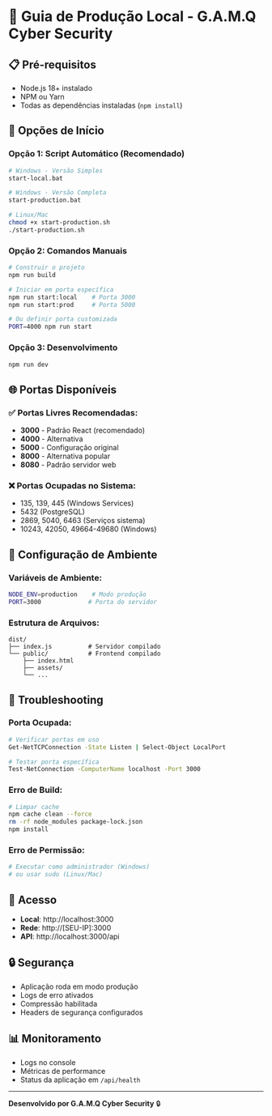 # 🚀 Guia de Produção Local - G.A.M.Q Cyber Security

## 📋 Pré-requisitos
- Node.js 18+ instalado
- NPM ou Yarn
- Todas as dependências instaladas (`npm install`)

## 🎯 Opções de Início

### Opção 1: Script Automático (Recomendado)
```bash
# Windows - Versão Simples
start-local.bat

# Windows - Versão Completa
start-production.bat

# Linux/Mac
chmod +x start-production.sh
./start-production.sh
```

### Opção 2: Comandos Manuais
```bash
# Construir o projeto
npm run build

# Iniciar em porta específica
npm run start:local    # Porta 3000
npm run start:prod     # Porta 5000

# Ou definir porta customizada
PORT=4000 npm run start
```

### Opção 3: Desenvolvimento
```bash
npm run dev
```

## 🌐 Portas Disponíveis

### ✅ Portas Livres Recomendadas:
- **3000** - Padrão React (recomendado)
- **4000** - Alternativa
- **5000** - Configuração original
- **8000** - Alternativa popular
- **8080** - Padrão servidor web

### ❌ Portas Ocupadas no Sistema:
- 135, 139, 445 (Windows Services)
- 5432 (PostgreSQL)
- 2869, 5040, 6463 (Serviços sistema)
- 10243, 42050, 49664-49680 (Windows)

## 🔧 Configuração de Ambiente

### Variáveis de Ambiente:
```bash
NODE_ENV=production    # Modo produção
PORT=3000             # Porta do servidor
```

### Estrutura de Arquivos:
```
dist/
├── index.js          # Servidor compilado
└── public/           # Frontend compilado
    ├── index.html
    ├── assets/
    └── ...
```

## 🚨 Troubleshooting

### Porta Ocupada:
```bash
# Verificar portas em uso
Get-NetTCPConnection -State Listen | Select-Object LocalPort

# Testar porta específica
Test-NetConnection -ComputerName localhost -Port 3000
```

### Erro de Build:
```bash
# Limpar cache
npm cache clean --force
rm -rf node_modules package-lock.json
npm install
```

### Erro de Permissão:
```bash
# Executar como administrador (Windows)
# ou usar sudo (Linux/Mac)
```

## 📱 Acesso
- **Local**: http://localhost:3000
- **Rede**: http://[SEU-IP]:3000
- **API**: http://localhost:3000/api

## 🔒 Segurança
- Aplicação roda em modo produção
- Logs de erro ativados
- Compressão habilitada
- Headers de segurança configurados

## 📊 Monitoramento
- Logs no console
- Métricas de performance
- Status da aplicação em `/api/health`

---
**Desenvolvido por G.A.M.Q Cyber Security** 🔒 